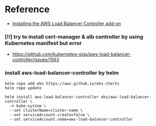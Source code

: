 # Reference

* [Installing the AWS Load Balancer Controller add-on](https://docs.aws.amazon.com/eks/latest/userguide/aws-load-balancer-controller.html)

### [!!] try to install cert-manager & alb controller by using Kubernetes manifest but error
* https://github.com/kubernetes-sigs/aws-load-balancer-controller/issues/1563


### install aws-load-balancer-controller by helm
```
helm repo add eks https://aws.github.io/eks-charts
helm repo update

helm install aws-load-balancer-controller eks/aws-load-balancer-controller \
  -n kube-system \
  --set clusterName=cluster-name \
  --set serviceAccount.create=false \
  --set serviceAccount.name=aws-load-balancer-controller 
```